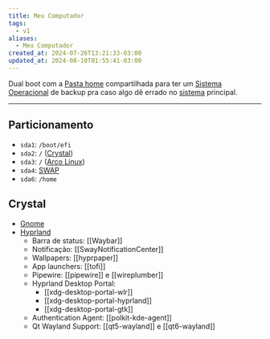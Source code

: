 ```yaml
---
title: Meu Computador
tags:
  - v1
aliases:
  - Meu Computador
created_at: 2024-07-26T13:21:33-03:00
updated_at: 2024-08-10T01:55:41-03:00
---
```


Dual boot com a [Pasta home](../ideias/2024/07/14/Pasta_home.md) compartilhada para ter um [Sistema Operacional](../sementes/2024/07/07/2024-06-30-Sistema_Operacional.md) de backup pra caso algo dê errado no [sistema](../sementes/2024/07/07/2024-06-30-Sistema_Operacional.md) principal.

---

## Particionamento
- `sda1`: `/boot/efi`
- `sda2`: `/` ([Crystal](Crystal%20Linux))
- `sda3`: `/` ([Arco Linux](../sementes/2024/07/07/2024-07-07-Arco_Linux.md))
- `sda4`: [SWAP](../ideias/2024/07/14/SWAP.md)
-  `sda6`: `/home` 

## Crystal
- [Gnome](../../Gnome.md)
- [Hyprland](Hyprland)
	- Barra de status: [[Waybar]]
	- Notificação: [[SwayNotificationCenter]]
	- Wallpapers: [[hyprpaper]]
	- App launchers: [[tofi]]
	- Pipewire: [[pipewire]] e [[wireplumber]]
	- Hyprland Desktop Portal: 
		- [[xdg-desktop-portal-wlr]]
		- [[xdg-desktop-portal-hyprland]]
		- [[xdg-desktop-portal-gtk]]
	- Authentication Agent: [[polkit-kde-agent]]
	- Qt Wayland Support: [[qt5-wayland]] e [[qt6-wayland]]